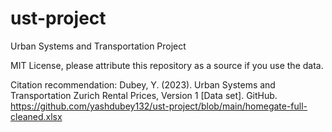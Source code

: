 # ust-project
Urban Systems and Transportation Project

MIT License, please attribute this repository as a source if you use the data. 

Citation recommendation: Dubey, Y. (2023). Urban Systems and Transportation Zurich Rental Prices, Version 1 [Data set]. GitHub. https://github.com/yashdubey132/ust-project/blob/main/homegate-full-cleaned.xlsx 

